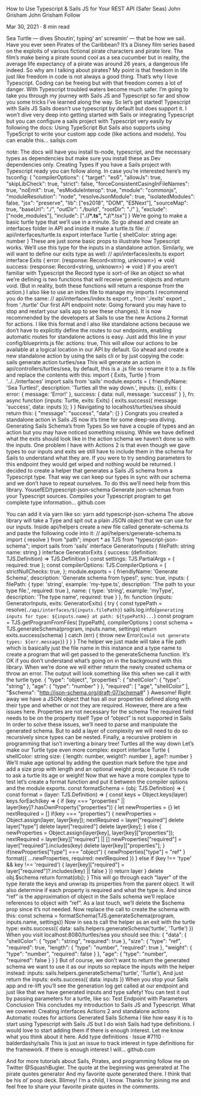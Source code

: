 How to Use Typescript & Sails JS for Your REST API (Safer Seas)
John Grisham
John Grisham
Follow

Mar 30, 2021 · 8 min read

Sea Turtle — dives
Shoutin’, typing’ an’ screamin’ — that be how we sail.
Have you ever seen Pirates of the Caribbean? It’s a Disney film series based on the exploits of various fictional pirate characters and pirate lore. The film’s make being a pirate sound cool as a sea cucumber but in reality, the average life expectancy of a pirate was around 26 years, a dangerous life indeed.
So why am I talking about pirates? My point is that freedom in life just like freedom in code is not always a good thing. That’s why I love Typescript. Coding can be freeing but with that freedom comes a lot of danger. With Typescript troubled waters become much safer.
I’m going to take you through my journey with Sails JS and Typescript so far and show you some tricks I’ve learned along the way. So let’s get started!
Typescript with Sails JS
Sails doesn’t use typescript by default but does support it. I won’t dive very deep into getting started with Sails or integrating Typescript but you can configure a sails project with Typescript very easily by following the docs:
Using TypeScript
But Sails also supports using TypeScript to write your custom app code (like actions and models). You can enable this…
sailsjs.com

note: The docs will have you install ts-node, typescript, and the necessary types as dependencies but make sure you install these as Dev dependencies only.
Creating Types
If you have a Sails project with Typescript ready you can follow along. In case you’re interested here’s my tsconfig:
{
"compilerOptions": {
"target": "es6",
"allowJs": true,
"skipLibCheck": true,
"strict": false,
"forceConsistentCasingInFileNames": true,
"noEmit": true,
"esModuleInterop": true,
"module": "commonjs",
"moduleResolution": "node",
"resolveJsonModule": true,
"isolatedModules": false,
"jsx": "preserve",
"lib": ["es2018", "DOM", "ESNext"],
"sourceMap": true,
"baseUrl": "./",
"outDir": "./build",
"rootDir": "./"
},
"exclude": ["node_modules"],
"include": ["./**/*.ts", "./**/*.tsx"]
}
We’re going to make a basic turtle type that we’ll use in a minute. So go ahead and create an interfaces folder in API and inside it make a turtle.ts file:
// api/interfaces/turtle.ts
export interface Turtle {
shellColor: string
age: number
}
These are just some basic props to illustrate how Typescript works. We’ll use this type for the inputs in a standalone action. Similarly, we will want to define our exits type as well:
// api/interfaces/exits.ts
export interface Exits {
error: (response: Record<string, unknown>) => void
success: (response: Record<string, unknown>) => void
}
If you aren’t familiar with Typescript the Record type is sort-of like an object so what we’re defining is two functions that will receive generic objects and return void. (But in reality, both these functions will return a response from the action.)
I also like to use an index file to manage my imports I recommend you do the same:
// api/interfaces/index.ts
export _ from './exits'
export _ from './turtle'
Our first API endpoint
note: Going forward you may have to stop and restart your sails app to see these changes).
It is now recommended by the developers at Sails to use the new Actions 2 format for actions. I like this format and I also like standalone actions because we don’t have to explicitly define the routes to our endpoints, enabling automatic routes for standalone actions is easy. Just add this line in your config/blueprints.js file:
actions: true,
This will allow our actions to be available at a logical location in our API by default. Go ahead and create a new standalone action by using the sails cli or by just copying the code:
sails generate action turtles/sea
This will generate an action in api/controllers/turtles/sea, by default, this is a .js file so rename it to a .ts file and replace the contents with this:
import { Exits, Turtle } from '../../interfaces'
import sails from 'sails'
module.exports = {
friendlyName: 'Sea Turtles!',
description: 'Turtles all the way down.',
inputs: {},
exits: {
error: {
message: 'Error!'
},
success: {
data: null,
message: 'success!'
}
},
fn: async function (inputs: Turtle, exits: Exits) {
exits.success({ message: 'success', data: inputs });
}
}
Navigating to localhost/turtles/sea should return this:
{
"message": "success",
"data": {}
}
Congrats you created a standalone action in Sails JS now it’s time for some deep-sea diving.
Generating Sails Schema’s from Types
So we have a couple of types and an action but you may have noticed something missing. While we have defined what the exits should look like in the action schema we haven’t done so with the inputs. One problem I have with Actions 2 is that even though we gave types to our inputs and exits we still have to include them in the schema for Sails to understand what they are. If you were to try sending parameters to this endpoint they would get wiped and nothing would be returned.
I decided to create a helper that generates a Sails JS schema from a Typescript type. That way we can keep our types in sync with our schema and we don’t have to repeat ourselves. To do this we’ll need help from this library.
YousefED/typescript-json-schema
Generate json-schemas from your Typescript sources. Compiles your Typescript program to get complete type information…
github.com

You can add it via yarn like so:
yarn add typescript-json-schema
The above library will take a Type and spit out a plain JSON object that we can use for our inputs. Inside api/helpers create a new file called generate-schema.ts and paste the following code into it:
// api/helpers/generate-schema.ts
import { resolve } from "path";
import \* as TJS from "typescript-json-schema";
import sails from 'sails'
interface GeneratorInputs {
filePath: string
name: string
}
interface GeneratorExits {
success: (definition: TJS.Definition) => TJS.Definition
}
const settings: TJS.PartialArgs = {
required: true
};
const compilerOptions: TJS.CompilerOptions = {
strictNullChecks: true,
};
module.exports = {
friendlyName: 'Generate Schema',
description: 'Generate schema from types!',
sync: true,
inputs: {
filePath: {
type: 'string',
example: 'my-type.ts',
description: 'The path to your type file.',
required: true
},
name: {
type: 'string',
example: 'myType',
description: 'The type name',
required: true
}
},
fn: function (inputs: GeneratorInputs, exits: GeneratorExits) {
try {
const typePath = resolve(`./api/interfaces/${inputs.filePath}`)
sails.log.info(`generating inputs for type: ${inputs.name} at path: ${typePath}...`)
const program = TJS.getProgramFromFiles(
[typePath],
compilerOptions
)
const schema = TJS.generateSchema(program, inputs.name, settings)
return exits.success(schema)
} catch (err) {
throw new Error(`Could not generate types: ${err.message}`)
}
}
}
The helper we just made will take a file path which is basically just the file name in this instance and a type name to create a program that will get passed to the generateSchema function. It’s OK if you don’t understand what’s going on in the background with this library. When we’re done we will either return the newly created schema or throw an error. The output will look something like this when we call it with the turtle type.
{
"type": "object",
"properties": {
"shellColor": {
"type": "string"
},
"age": {
"type": "number"
}
},
"required": [
"age",
"shellColor"
],
"$schema": "http://json-schema.org/draft-07/schema#"
  }
Awesome! Right away we have a JSON object that has all our properties defined along with their type and whether or not they are required. However, there are a few issues here.
Properties are not necessary for the schema
The required field needs to be on the property itself
Type of “object” is not supported in Sails
In order to solve these issues, we’ll need to parse and manipulate the generated schema. But to add a layer of complexity we will need to do so recursively since types can be nested.
Finally, a recursive problem in programming that isn’t inverting a binary tree!
Turtles all the way down
Let’s make our Turtle type even more complex:
export interface Turtle {
  shellColor: string
  size: { length: number, weight?: number },
  age?: number
}
We’ll make age optional by adding the question mark before the type and add a size prop with length and an optional weight prop, because it’s rude to ask a turtle its age or weight! Now that we have a more complex type to test let’s create a format function and put it between the compiler options and the module exports.
const formatSchema = (obj: TJS.Definition) => {
    const format = (layer: TJS.Definition) => {
      const keys = Object.keys(layer)
      keys.forEach(key => {
        if (key === "properties" || layer[key]?.hasOwnProperty("properties")) {
          let newProperties = {}
          let nextRequired = []
          if(key === "properties") {
            newProperties = Object.assign(layer, layer[key]);
            nextRequired = layer["required"]
            delete layer["type"]
            delete layer["required"]
            delete layer[key];
          } else {
            newProperties = Object.assign(layer[key], layer[key]["properties"]);
            nextRequired = layer[key]["required"] || []
            newProperties["required"] = layer["required"].includes(key)
            delete layer[key]["properties"];
          }
          if(newProperties["type"] === "object") {
             newProperties["type"] = "ref"
          }
          format({ ...newProperties, required: nextRequired  })
        } else if (key !== 'type' && key !== 'required') {
          layer[key]["required"] = layer["required"]?.includes(key) || false
        }
      })
      return layer
  }
    delete obj.$schema
return format(obj);
}
This will go through each “layer” of the type iterate the keys and unwrap its properties from the parent object. It will also determine if each property is required and what the type is. And since “ref” is the approximation of object in the Sails schema we’ll replace references to object with “ref”. As a last touch, we’ll delete the $schema prop since it’s not needed. Now replace the call to create the schema with this:
const schema = formatSchema(TJS.generateSchema(program, inputs.name, settings))
Now in sea.ts call the helper as an exit with the turtle type:
exits.success({ data: sails.helpers.generateSchema('turtle', 'Turtle') })
When you visit localhost:8080/turtles/sea you should see this:
{
"data": {
"shellColor": {
"type": "string",
"required": true
},
"size": {
"type": "ref",
"required": true,
"length": {
"type": "number",
"required": true
},
"weight": {
"type": "number",
"required": false
}
},
"age": {
"type": "number",
"required": false
}
}
}
But of course, we don’t want to return the generated schema we want to use it as our inputs so replace the inputs with the helper instead:
inputs: sails.helpers.generateSchema('turtle', 'Turtle'),
And just return the inputs:
exits.success({ data: inputs })
When you stop your Sails app and re-lift you’ll see the generation log get called at our endpoint and just like that we have generated inputs and type safety!
You can test it out by passing parameters for a turtle, like so: Test Endpoint with Parameters
Conclusion
This concludes my introduction to Sails JS and Typescript.
What we covered:
Creating interfaces
Actions 2 and standalone actions
Automatic routes for actions
Generated Sails Schema
l like how easy it is to start using Typescript with Sails JS but I do wish Sails had type definitions. I would love to start adding them if there is enough interest. Let me know what you think about it here.
Add type definitions · Issue #7110 · balderdashy/sails
This is just an issue to track interest in type definitions for the framework. If there is enough interest I will…
github.com

And for more tutorials about Sails, Pirates, and programming follow me on Twitter @SquashBugler.
The quote at the beginning was generated at The pirate quotes generator
And my favorite quote generated there.
I think that be his ol’ poop deck. Blimey!
I’m a child, I know. Thanks for joining me and feel free to share your favorite pirate quotes in the comments.
